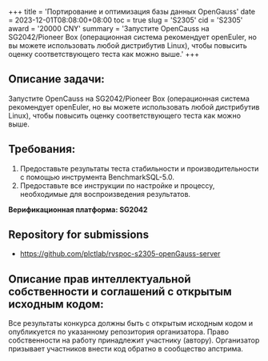 +++
title = 'Портирование и оптимизация базы данных OpenGauss'
date = 2023-12-01T08:08:00+08:00
toc = true
slug = 'S2305'
cid = 'S2305'
award = '20000 CNY'
summary = 'Запустите OpenCauss на SG2042/Pioneer Box (операционная система рекомендует openEuler, но вы можете использовать любой дистрибутив Linux), чтобы повысить оценку соответствующего теста как можно выше.'
+++

## Описание задачи:

Запустите OpenCauss на SG2042/Pioneer Box (операционная система рекомендует openEuler, но вы можете использовать любой дистрибутив Linux), чтобы повысить оценку соответствующего теста как можно выше.

## Требования:

1. Предоставьте результаты теста стабильности и производительности с помощью инструмента BenchmarkSQL-5.0.
2. Предоставьте все инструкции по настройке и процессу, необходимые для воспроизведения результатов.

**Верификационная платформа: SG2042**

## Repository for submissions

- https://github.com/plctlab/rvspoc-s2305-openGauss-server

## Описание прав интеллектуальной собственности и соглашений с открытым исходным кодом:

Все результаты конкурса должны быть с открытым исходным кодом и опубликуется по указанному репозитория организатора. Право собственности на работу принадлежит участнику (автору). Организатор призывает участников внести код обратно в сообщество апстрима.
